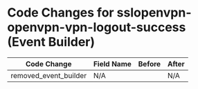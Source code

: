 # Code Changes for sslopenvpn-openvpn-vpn-logout-success (Event Builder)

| Code Change | Field Name | Before | After |
|-------------|------------|--------|-------|
| removed_event_builder | N/A |  | N/A |